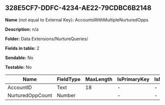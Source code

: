 ## 328E5CF7-DDFC-4234-AE22-79CDBC6B2148

**Name** (not equal to External Key)**:** AccountsWithMultipleNurturedOpps

**Description:** n/a

**Folder:** Data Extensions/NurtureQueries/

**Fields in table:** 2

**Sendable:** No

**Testable:** No

| Name | FieldType | MaxLength | IsPrimaryKey | IsNullable | DefaultValue |
| --- | --- | --- | --- | --- | --- |
| AccountID | Text | 18 | - | - |  |
| NurturedOppCount | Number |  | - | - |  |
